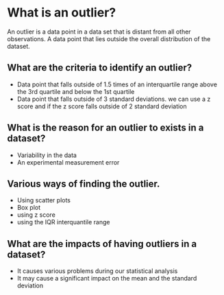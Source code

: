 # What is an outlier?
An outlier is a data point in a data set that is distant from all other observations. A data point that lies outside the overall distribution of the dataset.

## What are the criteria to identify an outlier?
- Data point that falls outside of 1.5 times of an interquartile range above the 3rd quartile and below the 1st quartile
- Data point that falls outside of 3 standard deviations. we can use a z score and if the z score falls outside of 2 standard deviation

## What is the reason for an outlier to exists in a dataset?
- Variability in the data
- An experimental measurement error

## Various ways of finding the outlier.
- Using scatter plots
- Box plot
- using z score
- using the IQR interquantile range

## What are the impacts of having outliers in a dataset?
- It causes various problems during our statistical analysis
- It may cause a significant impact on the mean and the standard deviation
